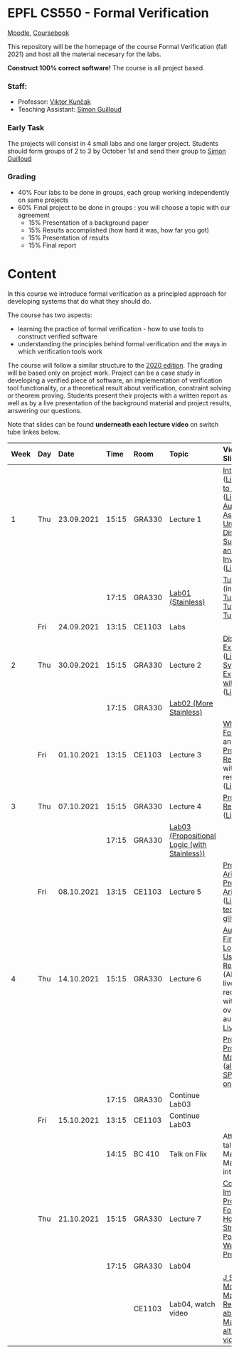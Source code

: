 # EPFL CS550 - Formal Verification

[Moodle](https://moodle.epfl.ch/course/view.php?id=13051), [Coursebook](https://edu.epfl.ch/coursebook/en/formal-verification-CS-550?cb_cycle=bama_cyclemaster&cb_section=in)

This  repository will be the homepage of the course Formal Verification (fall 2021) and host all the material necesary for the labs.

 **Construct 100% correct software!** The course is all project based. 

### Staff:

- Professor: [Viktor Kunčak](https://people.epfl.ch/viktor.kuncak)
- Teaching Assistant: [Simon Guilloud](https://people.epfl.ch/simon.guilloud)

### Early Task

The projects will consist in 4 small labs and one larger project. Students should form groups of 2 to 3 by October 1st and send their group to [Simon Guilloud](https://people.epfl.ch/simon.guilloud)

### Grading

- 40% Four labs to be done in groups, each group working independently on same projects
- 60% Final project to be done in groups : you will choose a topic with our agreement
    - 15% Presentation of a background paper 
    - 15% Results accomplished (how hard it was, how far you got)
    - 15% Presentation of results 
    - 15% Final report

# Content

In this course we introduce formal verification as a principled approach for developing systems that do what they should do.

The course has two aspects:
- learning the practice of formal verification - how to use tools to construct verified software
- understanding the principles behind formal verification and the ways in which verification tools work

The course will follow a similar structure to the [2020 edition](https://lara.epfl.ch/w/fv20/top). The grading will be based only on project work. Project can be a case study in developing a verified piece of software, an implementation of verification tool functionality, or a theoretical result about verification, constraint solving or theorem proving. Students present their projects with a written report as well as by a live presentation of the background material and project results, answering our questions.

Note that slides can be found **underneath each lecture video** on switch tube linkes below. 


| Week | Day | Date       | Time  | Room   | Topic                           | Videos & Slides              |
| :--  | :-- | :--        | :--   | :--    | :--                             | :--                          |
| 1    | Thu | 23.09.2021 | 15:15 | GRA330 | Lecture 1                       | [Intro to FV](https://tube.switch.ch/videos/56b40f7e) ([Live1](https://tube.switch.ch/videos/oTm0zFBy0d)), [Intro to Stainless](https://tube.switch.ch/videos/c7d203e8) ([Live2](https://tube.switch.ch/videos/gFl27xlOFU)), [Auxiliary Assertions](https://tube.switch.ch/videos/44e8a0dc), [Unfolding](https://tube.switch.ch/videos/ada8a42c), [Disasters, Successes, and Inductive Invariants](https://tube.switch.ch/videos/cca7c3f8) ([Live3](https://tube.switch.ch/videos/YBYi1cdSUs)) |
|      |     |            | 17:15 | GRA330 | [Lab01 (Stainless)](https://gitlab.epfl.ch/lara/cs550/-/tree/main/labs/lab01) | [Tutorial 1](https://tube.switch.ch/videos/03edee61) (installation), [Tutorial 2](https://tube.switch.ch/videos/c22ea3e8), [Tutorial 3](https://tube.switch.ch/videos/7f57f7a9), [Tutorial 4](https://tube.switch.ch/videos/2a9fd35c) |
|      | Fri | 24.09.2021 | 13:15 | CE1103 | Labs                  |                               |
| 2    | Thu | 30.09.2021 | 15:15 | GRA330 | Lecture 2                       | [Dispenser Example](https://tube.switch.ch/videos/ded227dd) ([Live1](https://tube.switch.ch/videos/oK3WSD3M5Y)), [Finite Systems Expressed with Formulas](https://tube.switch.ch/videos/088d2823) ([Live2](https://tube.switch.ch/videos/tA79fK2yKh)) |
|      |     |            | 17:15 | GRA330 | [Lab02 (More Stainless)](https://gitlab.epfl.ch/lara/cs550/-/tree/main/labs/lab02) |
|      | Fri | 01.10.2021 | 13:15 | CE1103 | Lecture 3                       | [What is a Formal Proof?](https://tube.switch.ch/videos/4a211e7a) and [Propositional Resolution](https://tube.switch.ch/videos/280bbc4c) - without resolution: ([Live1](https://tube.switch.ch/videos/hFl8GLRF7L), [Live2](https://tube.switch.ch/videos/L5v3jWtYQd)) |
| 3    | Thu | 07.10.2021 | 15:15 | GRA330 | Lecture 4                       | [Propositional Resolution](https://tube.switch.ch/videos/280bbc4c) ([Live1](https://tube.switch.ch/videos/X2kSoTE4Y4), [Live2](https://tube.switch.ch/videos/y1b1zdEleN)) |
|      |     |            | 17:15 | GRA330 | [Lab03 (Propositional Logic (with Stainless))](https://gitlab.epfl.ch/lara/cs550/-/tree/main/labs/lab03) |   |
|      | Fri | 08.10.2021 | 13:15 | CE1103 | Lecture 5                       | [Presburger Arithmetic 1](https://tube.switch.ch/videos/535e9dea), [Presburger Arithmetic 2](https://tube.switch.ch/videos/ceecf2f6) ([Live1 until technical glitch](https://tube.switch.ch/videos/xk6qhRv3hV), [Live2](https://tube.switch.ch/videos/LMdUDApcOU)) | 
| 4    | Thu | 14.10.2021 | 15:15 | GRA330 | Lecture 6                       | [Automating First-Order Logic Proofs Using Resolution](https://tube.switch.ch/videos/60fb9217), (Alternative live recordings with overamplified audio: [Live 1](https://tube.switch.ch/videos/xiA6VEfZBW), [Live 2](https://tube.switch.ch/videos/HtT3u8yU4i)) |
|      |     |            |       |        |                                 | [Provers Proved New Math Results](https://www.mcs.anl.gov/research/projects/AR/new_results/) ([also in NYT](https://archive.nytimes.com/www.nytimes.com/library/cyber/week/1210math.html)), [SPASS Prover on The Web](https://webspass.spass-prover.org/) |
|      |     |             | 17:15 | GRA330 | Continue Lab03 |      
|      | Fri | 15.10.2021  | 13:15 | CE1103 | Continue Lab03 |
|      |     |             | 14:15 | BC 410 | Talk on Flix                 | Attend the talk by Magnus Madsen if interested |
|      | Thu | 21.10.2021  | 15:15 | GRA330 | Lecture 7                    | [Converting Imperative Programs to Formulas](https://tube.switch.ch/videos/79219264), [Hoare Logic, Strongest Postcondition, Weakest Precondition](https://tube.switch.ch/videos/3fc107a7) |
|      |     |             | 17:15 | GRA330 | Lab04                        |    |
|      |     |             |       | CE1103 | Lab04, watch video           | [J Strother Moore: Machines Reasoning about Machines](http://slideshot.epfl.ch/play/suri_moore), [alternative video](https://www.newton.ac.uk/seminar/21742/) |
